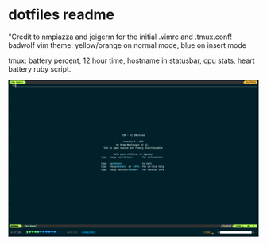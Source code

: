 # dotfiles readme
"Credit to nmpiazza and jeigerm for the initial .vimrc and .tmux.conf!
badwolf vim theme: yellow/orange on normal mode, blue on insert mode

tmux: battery percent, 12 hour time, hostname in statusbar, cpu stats, heart battery ruby script.

![Alt text](https://github.com/fraulout/dotfiles/blob/master/Desktop/Screenshot%202015-10-29%2011.17.54.png "Screenshot of .tmuxconf .vimrc")
